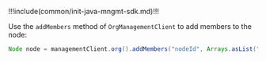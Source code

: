 !!!include(common/init-java-mngmt-sdk.md)!!!

Use the `addMembers` method of `OrgManagementClient` to add members to the node:

```java
Node node = managementClient.org().addMembers("nodeId", Arrays.asList("userId")).execute();
```